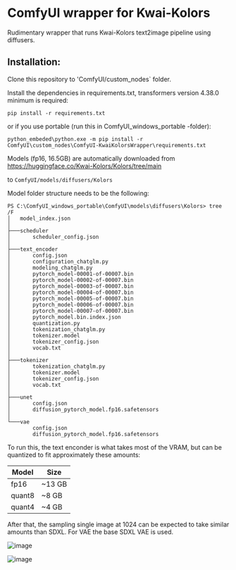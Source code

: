 # ComfyUI wrapper for Kwai-Kolors

Rudimentary wrapper that runs Kwai-Kolors text2image pipeline using diffusers.

## Installation:

Clone this repository to 'ComfyUI/custom_nodes` folder.

Install the dependencies in requirements.txt, transformers version 4.38.0 minimum is required:

`pip install -r requirements.txt`

or if you use portable (run this in ComfyUI_windows_portable -folder):

`python_embeded\python.exe -m pip install -r ComfyUI\custom_nodes\ComfyUI-KwaiKolorsWrapper\requirements.txt`


Models (fp16, 16.5GB) are automatically downloaded from https://huggingface.co/Kwai-Kolors/Kolors/tree/main

to `ComfyUI/models/diffusers/Kolors`

Model folder structure needs to be the following:

```
PS C:\ComfyUI_windows_portable\ComfyUI\models\diffusers\Kolors> tree /F
│   model_index.json
│
├───scheduler
│       scheduler_config.json
│
├───text_encoder
│       config.json
│       configuration_chatglm.py
│       modeling_chatglm.py
│       pytorch_model-00001-of-00007.bin
│       pytorch_model-00002-of-00007.bin
│       pytorch_model-00003-of-00007.bin
│       pytorch_model-00004-of-00007.bin
│       pytorch_model-00005-of-00007.bin
│       pytorch_model-00006-of-00007.bin
│       pytorch_model-00007-of-00007.bin
│       pytorch_model.bin.index.json
│       quantization.py
│       tokenization_chatglm.py
│       tokenizer.model
│       tokenizer_config.json
│       vocab.txt
│
├───tokenizer
│       tokenization_chatglm.py
│       tokenizer.model
│       tokenizer_config.json
│       vocab.txt
│
├───unet
│       config.json
│       diffusion_pytorch_model.fp16.safetensors
│
└───vae
        config.json
        diffusion_pytorch_model.fp16.safetensors
```
To run this, the text enconder is what takes most of the VRAM, but can be quantized to fit approximately these amounts:

| Model | Size | 
|--------|------| 
| fp16 | ~13 GB|
| quant8 | ~8 GB | 
| quant4 | ~4 GB |

After that, the sampling single image at 1024 can be expected to take similar amounts than SDXL. For VAE the base SDXL VAE is used.

![image](https://github.com/kijai/ComfyUI-KwaiKolorsWrapper/assets/40791699/ada4ac93-58ee-4957-96cd-2b327579d4f8)

![image](https://github.com/kijai/ComfyUI-KwaiKolorsWrapper/assets/40791699/b6a17074-be09-4075-b66f-7857c871057a)

